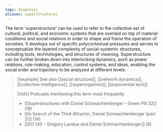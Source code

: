 ```yaml
---
tags: diagnosis
aliases: superstructures
---
```


The term 'superstructure' can be used to refer to the collective set of cultural, political, and economic systems that are overlaid on top of material conditions and social relations in order to shape and frame the operation of societies. It develops out of specific polycontextual pressures and serves to conceptualize the layered complexity of social-systemic structures, including tools, technologies, and structures of meaning. Superstructure can be further broken down into interlocking dynamics, such as power relations, rule-making, education, control systems, and ideas, enabling the social order and trajectory to be analyzed at different levels.

> [!example] See also
> [[social structure]], [[network dynamics]], [[collective intelligence]], [[superorganism]], [[exponential tech]]

> [!info] Podcasts mentioning this term most frequently
> * [[Superstructures with Daniel Schmachtenberger – Green Pill 32]] (18)
> * [[In Search of the Third Attractor, Daniel Schmachtenberger (part 2)]] (14)
> * [[DO 140  - Gregory Landua and Daniel Schmachtenberger]] (9)